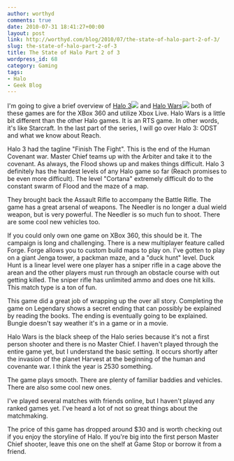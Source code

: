 ```yaml
---
author: worthyd
comments: true
date: 2010-07-31 18:41:27+00:00
layout: post
link: http://worthyd.com/blog/2010/07/the-state-of-halo-part-2-of-3/
slug: the-state-of-halo-part-2-of-3
title: The State of Halo Part 2 of 3
wordpress_id: 68
category: Gaming
tags:
- Halo
- Geek Blog
---
```


I'm going to give a brief overview of [Halo 3](http://www.amazon.com/gp/product/B001ELJE88?ie=UTF8&tag=woteblgebl-20&linkCode=as2&camp=1789&creative=390957&creativeASIN=B001ELJE88)![](http://www.assoc-amazon.com/e/ir?t=woteblgebl-20&l=as2&o=1&a=B001ELJE88) and [Halo Wars](http://www.amazon.com/gp/product/B001KN317K?ie=UTF8&tag=woteblgebl-20&linkCode=as2&camp=1789&creative=390957&creativeASIN=B001KN317K)![](http://www.assoc-amazon.com/e/ir?t=woteblgebl-20&l=as2&o=1&a=B001KN317K) both of these games are for the XBox 360 and utilize Xbox Live.  Halo Wars is a little bit different than the other Halo games. It is an RTS game. In other words, it's like Starcraft.  In the last part of the series, I will go over Halo 3: ODST and what we know about Reach.
<!-- more -->

Halo 3 had the tagline "Finish The Fight".  This is the end of the Human Covenant war.  Master Chief teams up with the Arbiter and take it to the covenant.  As always, the Flood shows up and makes things difficult.  Halo 3 definitely has the hardest levels of any Halo game so far (Reach promises to be even more difficult).  The level "Cortana" extremely difficult do to the constant swarm of Flood and the maze of a map.

They brought back the Assault Rifle to accompany the Battle Rifle. The game has a great arsenal of weapons.  The Needler is no longer a dual wield weapon, but is very powerful.  The Needler is so much fun to shoot.  There are some cool new vehicles too.  

If you could only own one game on XBox 360, this should be it.  The campaign is long and challenging.  There is a new multiplayer feature called Forge.  Forge allows you to custom build maps to play on.  I've gotten to play on a giant Jenga tower, a packman maze, and a "duck hunt" level.  Duck Hunt is a linear level were one player has a sniper rifle in a cage above the arean and the other players must run through an obstacle course with out getting killed. The sniper rifle has unlimited ammo and does one hit kills. This match type is a ton of fun.

This game did a great job of wrapping up the over all story. Completing the game on Legendary shows a secret ending that can possibly be explained by reading the books. The ending is eventually going to be explained. Bungie doesn't say weather it's in a game or in a movie. 

Halo Wars is the black sheep of the Halo series because it's not a first person shooter and there is no Master Chief.  I haven't played through the entire game yet, but I understand the basic setting.  It occurs shortly after the invasion of the planet Harvest at the beginning of the human and covenante war.  I think the year is 2530 something. 

The game plays smooth. There are plenty of familiar baddies and vehicles.  There are also some cool new ones.  

I've played several matches with friends online, but I haven't played any ranked games yet. I've heard a lot of not so great things about the matchmaking.  

The price of this game has dropped around $30 and is worth checking out if you enjoy the storyline of Halo.  If you're big into the first person Master Chief shooter, leave this one on the shelf at Game Stop or borrow it from a friend.
